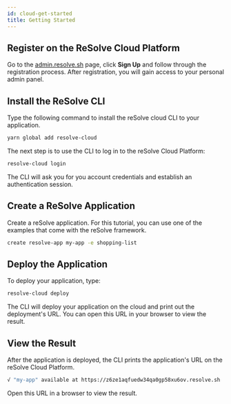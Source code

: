 ```yaml
---
id: cloud-get-started
title: Getting Started
---
```


## Register on the ReSolve Cloud Platform

Go to the [admin.resolve.sh](https://admin.resolve.sh) page, click **Sign Up** and follow through the registration process. After registration, you will gain access to your personal admin panel.

## Install the ReSolve CLI

Type the following command to install the reSolve cloud CLI to your application.

```bash
yarn global add resolve-cloud
```

The next step is to use the CLI to log in to the reSolve Cloud Platform:

```bash
resolve-cloud login
```

The CLI will ask you for you account credentials and establish an authentication session.

## Create a ReSolve Application

Create a reSolve application. For this tutorial, you can use one of the examples that come with the reSolve framework.

```bash
create resolve-app my-app -e shopping-list
```

## Deploy the Application

To deploy your application, type:

```bash
resolve-cloud deploy
```

The CLI will deploy your application on the cloud and print out the deployment's URL. You can open this URL in your browser to view the result.

## View the Result

After the application is deployed, the CLI prints the application's URL on the reSolve Cloud Platform.

```bash
√ "my-app" available at https://z6ze1aqfuedw34qa0gp58xu6ov.resolve.sh
```

Open this URL in a browser to view the result.
